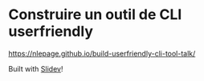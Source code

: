 # Construire un outil de CLI userfriendly

https://nlepage.github.io/build-userfriendly-cli-tool-talk/

Built with [Slidev](https://github.com/slidevjs/slidev)!
